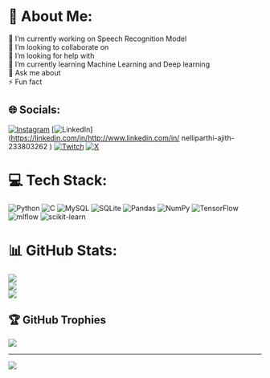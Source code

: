 # 💫 About Me:
🔭 I’m currently working on Speech Recognition Model<br>👯 I’m looking to collaborate on<br>🤝 I’m looking for help with<br>🌱 I’m currently learning Machine Learning and Deep learning<br>💬 Ask me about<br>⚡ Fun fact


## 🌐 Socials:
[![Instagram](https://img.shields.io/badge/Instagram-%23E4405F.svg?logo=Instagram&logoColor=white)](https://instagram.com/mr_ajiiit_) [![LinkedIn](https://img.shields.io/badge/LinkedIn-%230077B5.svg?logo=linkedin&logoColor=white)](https://linkedin.com/in/http://www.linkedin.com/in/ nelliparthi-ajith-233803262  ) [![Twitch](https://img.shields.io/badge/Twitch-%239146FF.svg?logo=Twitch&logoColor=white)](https://twitch.tv/@Ajith532542840) [![X](https://img.shields.io/badge/X-black.svg?logo=X&logoColor=white)](https://x.com/Ajith) 

# 💻 Tech Stack:
![Python](https://img.shields.io/badge/python-3670A0?style=for-the-badge&logo=python&logoColor=ffdd54) ![C](https://img.shields.io/badge/c-%2300599C.svg?style=for-the-badge&logo=c&logoColor=white) ![MySQL](https://img.shields.io/badge/mysql-4479A1.svg?style=for-the-badge&logo=mysql&logoColor=white) ![SQLite](https://img.shields.io/badge/sqlite-%2307405e.svg?style=for-the-badge&logo=sqlite&logoColor=white) ![Pandas](https://img.shields.io/badge/pandas-%23150458.svg?style=for-the-badge&logo=pandas&logoColor=white) ![NumPy](https://img.shields.io/badge/numpy-%23013243.svg?style=for-the-badge&logo=numpy&logoColor=white) ![TensorFlow](https://img.shields.io/badge/TensorFlow-%23FF6F00.svg?style=for-the-badge&logo=TensorFlow&logoColor=white) ![mlflow](https://img.shields.io/badge/mlflow-%23d9ead3.svg?style=for-the-badge&logo=numpy&logoColor=blue) ![scikit-learn](https://img.shields.io/badge/scikit--learn-%23F7931E.svg?style=for-the-badge&logo=scikit-learn&logoColor=white)
# 📊 GitHub Stats:
![](https://github-readme-stats.vercel.app/api?username=ajit267&theme=dark&hide_border=false&include_all_commits=false&count_private=false)<br/>
![](https://github-readme-streak-stats.herokuapp.com/?user=ajit267&theme=dark&hide_border=false)<br/>
![](https://github-readme-stats.vercel.app/api/top-langs/?username=ajit267&theme=dark&hide_border=false&include_all_commits=false&count_private=false&layout=compact)

## 🏆 GitHub Trophies
![](https://github-profile-trophy.vercel.app/?username=ajit267&theme=radical&no-frame=false&no-bg=true&margin-w=4)

---
[![](https://visitcount.itsvg.in/api?id=ajit267&icon=0&color=0)](https://visitcount.itsvg.in)

<!-- Proudly created with GPRM ( https://gprm.itsvg.in ) -->
